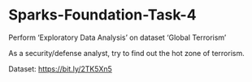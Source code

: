 # Sparks-Foundation-Task-4
Perform ‘Exploratory Data Analysis’ on dataset ‘Global Terrorism’

As a security/defense analyst, try to find out the hot zone of terrorism.

Dataset: https://bit.ly/2TK5Xn5
